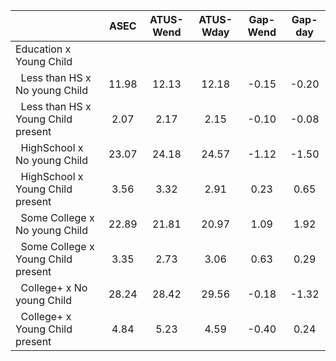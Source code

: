 
|                      |         ASEC |    ATUS-Wend |    ATUS-Wday |     Gap-Wend |      Gap-day |
| -------------------- | :----------: | :----------: | :----------: | :----------: | :----------: |
| Education x Young Child |              |              |              |              |              |
| &nbsp;&nbsp;Less than HS x No young Child |        11.98 |        12.13 |        12.18 |        -0.15 |        -0.20 |
| &nbsp;&nbsp;Less than HS x Young Child present |         2.07 |         2.17 |         2.15 |        -0.10 |        -0.08 |
| &nbsp;&nbsp;HighSchool x No young Child |        23.07 |        24.18 |        24.57 |        -1.12 |        -1.50 |
| &nbsp;&nbsp;HighSchool x Young Child present |         3.56 |         3.32 |         2.91 |         0.23 |         0.65 |
| &nbsp;&nbsp;Some College x No young Child |        22.89 |        21.81 |        20.97 |         1.09 |         1.92 |
| &nbsp;&nbsp;Some College x Young Child present |         3.35 |         2.73 |         3.06 |         0.63 |         0.29 |
| &nbsp;&nbsp;College+ x No young Child |        28.24 |        28.42 |        29.56 |        -0.18 |        -1.32 |
| &nbsp;&nbsp;College+ x Young Child present |         4.84 |         5.23 |         4.59 |        -0.40 |         0.24 |


